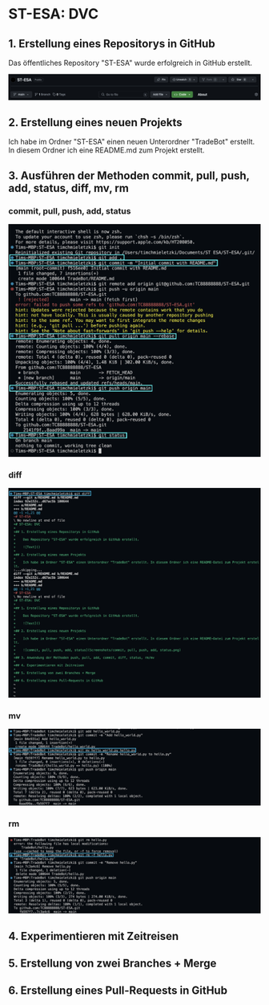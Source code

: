 # ST-ESA: DVC

## 1. Erstellung eines Repositorys in GitHub

Das öffentliches Repository "ST-ESA" wurde erfolgreich in GitHub erstellt.

![Repository](Screenshots/Repository.png)

## 2. Erstellung eines neuen Projekts

Ich habe im Ordner "ST-ESA" einen neuen Unterordner "TradeBot" erstellt. In diesem Ordner ich eine README.md zum Projekt erstellt.

## 3. Ausführen der Methoden commit, pull, push, add, status, diff, mv, rm

### commit, pull, push, add, status

![commit, pull, push, add, status](Screenshots/commit_pull_push_add_status.png)

### diff

![diff](Screenshots/diff.png)

### mv

![mv](Screenshots/mv.png)

### rm

![rm](Screenshots/rm.png)

## 4. Experimentieren mit Zeitreisen

## 5. Erstellung von zwei Branches + Merge

## 6. Erstellung eines Pull-Requests in GitHub
